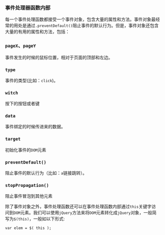 ### 事件处理器函数内部
每一个事件处理函数都接受一个事件对象，包含大量的属性和方法。事件对象最经常的用处是通过`.preventDefault()`阻止事件的默认行为。但是，事件对象还包含大量的有用的属性和方法，包括：

### `pageX`、`pageY`
事件发生的时候的鼠标位置，相对于页面的顶部和左边。

### `type`
事件的类型(比如：`click`)。

### `witch`
按下的按钮或者键

### `data`
事件绑定的时候传进来的数据。

### `target`
初始化事件的`DOM`元素

### `preventDefault()`
阻止事件的默认行为（比如：`a`链接跳转）。

### `stopPropagation()`

阻止事件冒泡到其他元素

除了事件对象之外，事件处理函数还可以在事件处理函数内部通过`this`关键字访问到`DOM`元素。我们可以使用`jQuery`方法来将`DOM`元素转化成`jQuery`对象，一般简写为`$(this)`，一般如以下形式:
```
var elem = $( this );
```
